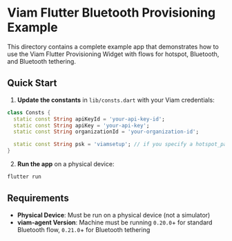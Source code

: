 # Viam Flutter Bluetooth Provisioning Example

This directory contains a complete example app that demonstrates how to use the Viam Flutter Provisioning Widget with flows for hotspot, Bluetooth, and Bluetooth tethering.

## Quick Start

1. **Update the constants** in `lib/consts.dart` with your Viam credentials:

```dart
class Consts {
  static const String apiKeyId = 'your-api-key-id';
  static const String apiKey = 'your-api-key';
  static const String organizationId = 'your-organization-id';

  static const String psk = 'viamsetup'; // if you specify a hotspot_password in viam-defaults.json this must be updated
}
```

2. **Run the app** on a physical device:

```bash
flutter run
```

## Requirements

- **Physical Device**: Must be run on a physical device (not a simulator)
- **viam-agent Version**: Machine must be running `0.20.0`+ for standard Bluetooth flow, `0.21.0`+ for Bluetooth tethering